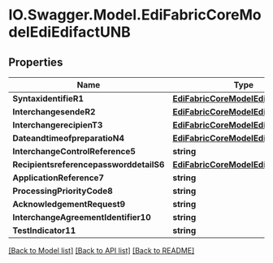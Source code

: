 # IO.Swagger.Model.EdiFabricCoreModelEdiEdifactUNB
## Properties

Name | Type | Description | Notes
------------ | ------------- | ------------- | -------------
**SyntaxidentifieR1** | [**EdiFabricCoreModelEdiEdifactS001**](EdiFabricCoreModelEdiEdifactS001.md) |  | [optional] 
**InterchangesendeR2** | [**EdiFabricCoreModelEdiEdifactS002**](EdiFabricCoreModelEdiEdifactS002.md) |  | [optional] 
**InterchangerecipienT3** | [**EdiFabricCoreModelEdiEdifactS003**](EdiFabricCoreModelEdiEdifactS003.md) |  | [optional] 
**DateandtimeofpreparatioN4** | [**EdiFabricCoreModelEdiEdifactS004**](EdiFabricCoreModelEdiEdifactS004.md) |  | [optional] 
**InterchangeControlReference5** | **string** |  | [optional] 
**RecipientsreferencepassworddetailS6** | [**EdiFabricCoreModelEdiEdifactS005**](EdiFabricCoreModelEdiEdifactS005.md) |  | [optional] 
**ApplicationReference7** | **string** |  | [optional] 
**ProcessingPriorityCode8** | **string** |  | [optional] 
**AcknowledgementRequest9** | **string** |  | [optional] 
**InterchangeAgreementIdentifier10** | **string** |  | [optional] 
**TestIndicator11** | **string** |  | [optional] 

[[Back to Model list]](../README.md#documentation-for-models) [[Back to API list]](../README.md#documentation-for-api-endpoints) [[Back to README]](../README.md)

